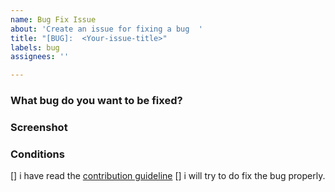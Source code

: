 ```yaml
---
name: Bug Fix Issue
about: 'Create an issue for fixing a bug  '
title: "[BUG]:  <Your-issue-title>"
labels: bug
assignees: ''

---
```


<!-- This blocks are the comments to instruct you, so  you do not need to worry about it -->
<!-- You have to properly follow the criteria below -->


### What bug do you want to be fixed? 
<!-- Write about bug: What bug do you want to be fixed -->


### Screenshot
<!-- Add  screenshot of what you want to change | 🔴mandatory -->




### Conditions
<!-- check the contions -->
<!-- [x] will be counted as marked -->
<!-- [] will be counted as marked -->

[] i have read the [contribution guideline](https://github.com/Shariar-Hasan/ProGos/blob/main/Contributing.md#what-can-you-do)
[] i will try to do fix the bug properly.
